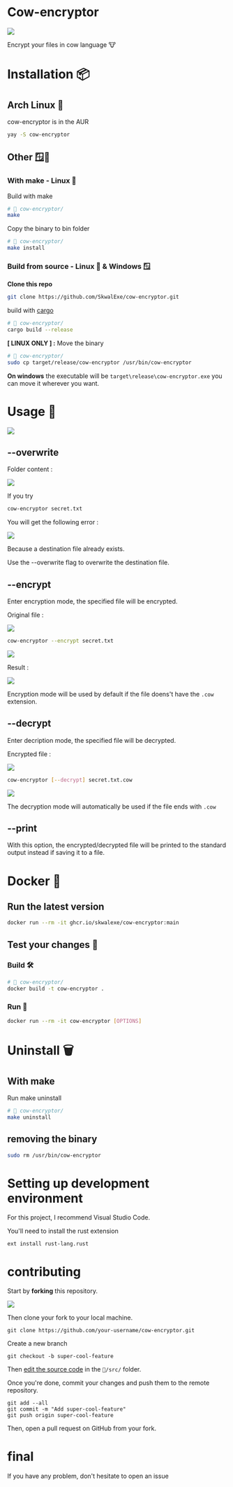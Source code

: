 # Cow-encryptor

![](images/banner.png)

Encrypt your files in cow language 🐮

# Installation 📦

## Arch Linux 🐧

cow-encryptor is in the AUR

```bash
yay -S cow-encryptor
```

## Other 🪟🐧

### With make - Linux 🐧

Build with make

```bash
# 📂 cow-encryptor/
make
```

Copy the binary to bin folder

```bash
# 📂 cow-encryptor/
make install
```

### Build from source - Linux 🐧 & Windows 🪟

**Clone this repo**

```bash
git clone https://github.com/SkwalExe/cow-encryptor.git
```

build with [cargo](https://doc.rust-lang.org/cargo/getting-started/installation.html)

```bash
# 📂 cow-encryptor/
cargo build --release
```

**[ LINUX ONLY ] :** Move the binary

```bash
# 📂 cow-encryptor/
sudo cp target/release/cow-encryptor /usr/bin/cow-encryptor
```

**On windows** the executable will be `target\release\cow-encryptor.exe` you can move it wherever you want.

# Usage 📝

![](images/usage.png)

## --overwrite

Folder content : 

![](images/1.png)

If you try 

```bash
cow-encryptor secret.txt
```

You will get the following error : 

![](images/2.png)

Because a destination file already exists.

Use the --overwrite flag to overwrite the destination file.

## --encrypt

Enter encryption mode, the specified file will be encrypted.

Original file : 

![](images/5.png)

```bash
cow-encryptor --encrypt secret.txt
```

![](images/6.png)

Result : 

![](images/7.png)

Encryption mode will be used by default if the file doens't have the `.cow` extension.

## --decrypt

Enter decription mode, the specified file will be decrypted.

Encrypted file : 

![](images/3.png)

```bash
cow-encryptor [--decrypt] secret.txt.cow
```

![](images/4.png)

The decryption mode will automatically be used if the file ends with `.cow`

## --print

With this option, the encrypted/decrypted file will be printed to the standard output instead if saving it to a file.

# Docker 🐳

## Run the latest version

```bash
docker run --rm -it ghcr.io/skwalexe/cow-encryptor:main
```

## Test your changes 🚧

### Build 🛠️

```bash
# 📂 cow-encryptor/
docker build -t cow-encryptor .
```

### Run 🏃

```bash
docker run --rm -it cow-encryptor [OPTIONS]
```

# Uninstall 🗑

## With make

Run make uninstall

```bash
# 📂 cow-encryptor/
make uninstall
```

## removing the binary

```bash
sudo rm /usr/bin/cow-encryptor
```

# Setting up development environment

For this project, I recommend Visual Studio Code.

You'll need to install the rust extension

```
ext install rust-lang.rust
```

# contributing

Start by **forking** this repository.

![](images/fork.png)

Then clone your fork to your local machine.

```git
git clone https://github.com/your-username/cow-encryptor.git
```

Create a new branch

```git
git checkout -b super-cool-feature
```

Then [edit the source code](#setting-up-development-environment) in the `📂/src/` folder.

Once you're done, commit your changes and push them to the remote repository.

```git
git add --all
git commit -m "Add super-cool-feature"
git push origin super-cool-feature
```

Then, open a pull request on GitHub from your fork.

# final

If you have any problem, don't hesitate to open an issue

<a href="https://github.com/SkwalExe#ukraine"><img src="https://raw.githubusercontent.com/SkwalExe/SkwalExe/main/ukraine.jpg" width="100%" height="15px" /></a>